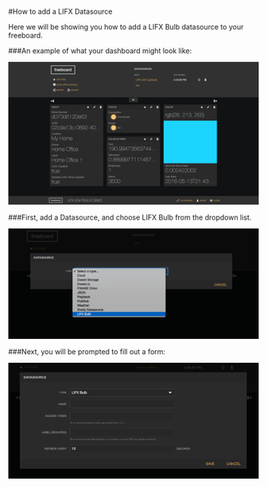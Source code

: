 #How to add a LIFX Datasource

Here we will be showing you how to add a LIFX Bulb datasource to your freeboard.

###An example of what your dashboard might look like:

![dashboard](images/dashboard.png)

###First, add a Datasource, and choose LIFX Bulb from the dropdown list.

![step1](images/step1.png)

###Next, you will be prompted to fill out a form:

![step2](images/step2.png)
